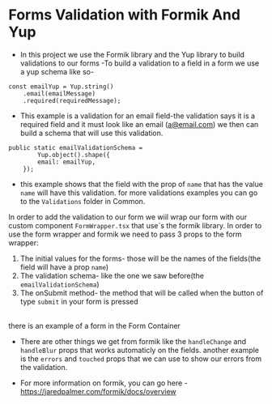 # Forms Validation with Formik And Yup

-   In this project we use the Formik library and the Yup library to build validations to our forms
    -To build a validation to a field in a form we use a yup schema like so-

```
const emailYup = Yup.string()
	.email(emailMessage)
	.required(requiredMessage);
```

-   This example is a validation for an email field-the validation says it is a required field and it must look like an email (a@email.com) we then can build a schema that will use this validation.

```
public static emailValidationSchema =
        Yup.object().shape({
		email: emailYup,
	});
```

-   this example shows that the field with the prop of `name` that has the value `name` will have this validation. for more validations examples you can go to the `Validations` folder in Common.

In order to add the validation to our form we wiil wrap our form with our custom component `FormWrapper.tsx` that use`s the formik library. In order to use the form wrapper and formik we need to pass 3 props to the form wrapper:

1. The initial values for the forms- those will be the names of the fields(the field will have a prop `name`)
1. The validation schema- like the one we saw before(the `emailValidationSchema`)
1. The onSubmit method- the method that will be called when the button of type `submit` in your form is pressed

<br>
there is an example of a form in the Form Container

-   There are other things we get from formik like the `handleChange` and `handleBlur` props that works automaticly on the fields. another example is the `errors` and `touched` props that we can use to show our errors from the validation.

-   For more information on formik, you can go here -https://jaredpalmer.com/formik/docs/overview
